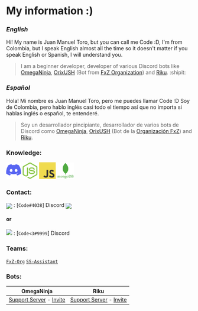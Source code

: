 # **My information :)**

### ***English***
Hi! My name is Juan Manuel Toro, but you can call me Code :D, I'm from Colombia, but I speak English almost all the time so it doesn't matter if you speak English or Spanish, I will understand you.
> I am a beginner developer, developer of various Discord bots like [OmegaNinja](https://discord.com/api/oauth2/authorize?client_id=725772192159105752&permissions=8&scope=bot), [OrixUSH](https://fxz-org.com/orix-mejor-bot-discord/) (Bot from [FxZ Organization](https://fxz-org.com/)) and [Riku](https://discord.com/api/oauth2/authorize?client_id=844630271097045043&permissions=8&scope=bot). :shipit:

### ***Español***
Hola! Mi nombre es Juan Manuel Toro, pero me puedes llamar Code :D Soy de Colombia, pero hablo inglés casi todo el tiempo así que no importa si hablas inglés o español, te entenderé.
> Soy un desarrollador pincipiante, desarrollador de varios bots de Discord como [OmegaNinja](https://discord.com/api/oauth2/authorize?client_id=725772192159105752&permissions=8&scope=bot), [OrixUSH](https://fxz-org.com/orix-mejor-bot-discord/) (Bot de la [Organización FxZ](https://fxz-org.com/)) and [Riku](https://discord.com/api/oauth2/authorize?client_id=844630271097045043&permissions=8&scope=bot).

### Knowledge:

[<img src="./assets/DLogo.png" alt="DISCORD-LOGO" height="45" wight="45" />](https://discord.com/)
[<img src="./assets/NodeJS.png" alt="NODEJS-LOGO" height="45" wight="45" />](https://nodejs.org/)
[<img src="./assets/JavaScript.jpg" alt="JS-LOGO" height="45" wight="45" />](https://www.javascript.com/)
[<img src="./assets/MongoDB.png" alt="MONGODB-LOGO" height="45" wight="45" />](https://www.mongodb.com/)

### Contact:
<img src="https://raw.githubusercontent.com/vladfrangu/vladfrangu/master/assets/logo-discord.png" align="center"> : [`Code#4038`] Discord 
<img src="https://cdn.discordapp.com/avatars/841309669792153641/a_304bac946f2ea1a2c9de91687c22288b.gif" align="center">
#### or
<img src="https://raw.githubusercontent.com/vladfrangu/vladfrangu/master/assets/logo-discord.png"> : [`Code<3#9999`] Discord 
<!--------------- Teams ----------------->
### Teams:
[`FxZ-Org`](https://github.com/OrganizacionFxZ)
[`SS-Assistant`](https://github.com/SS-Assistant)

### Bots:
OmegaNinja | Riku 
-----------|-----------
[Support Server](https://discord.com/invite/uQxTeFV) - [Invite](https://discord.com/api/oauth2/authorize?client_id=725772192159105752&permissions=8&scope=bot)|[Support Server](https://discord.gg/hCpNyrx6Ex) - [Invite](https://discord.com/api/oauth2/authorize?client_id=844630271097045043&permissions=8&scope=bot)
